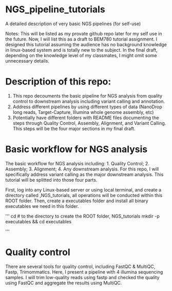 # NGS_pipeline_tutorials
A detailed description of very basic NGS pipelines (for self-use)

Notes: 
This will be listed as my provate github repo later for my self use in the future. Now, I will list this as a draft to BEM780 tutorial assignment. I designed this tutorial assuming the audience has no background knowledge in linux-based system and is totally new to the subject. In the final draft, depending on the knowledge level of my classmates, I might omit some unnecessary details. 

# Description of this repo: 
1) This repo decouments the basic pipeline for NGS analysis from quality control to downstream analysis including variant calling and annotation. 
2) Address different pipelines by using different types of data (NanoDrop long reads, Target-Capture, Illumina whole genome assembly, etc) 
3) Potentially have different folders with README files documenting the steps through Quality Control, Assembly, Alignment, and Variant Calling. This steps will be the four major sections in my final draft. 

# Basic workflow for NGS analysis
The basic workflow for NGS analysis including: 1. Quality Control; 2. Assembly; 3. Alignment; 4. Any downstream analysis. For this repo, I will specifically address variant calling as the major downstream analysis. This tutorial will be splitted into those four parts. 

First, log into any Linux-based server or using local terminal, and create a directory called ,NGS_tutorials, all operations will be conducted within this ROOT folder. Then, create a executables folder and install all binary executables we need in this folder. 

'''
cd # to the directory to create the ROOT folder, NGS_tutorials 
mkdir -p executables && cd executables 

'''

# Quality control 
There are several tools for quality control, including FastQC & MultiQC, Fastp, Trimommatics. Here, I present a pipeline with 4 illumina sequencing samples. I will trim low-quality reads using fastp and checked the quality using FastQC and aggregate the results using MultiQC. 



